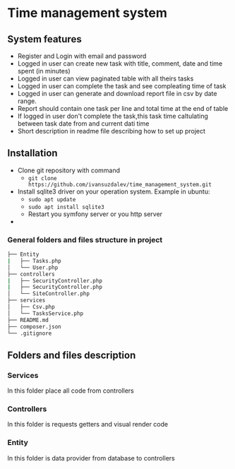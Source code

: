 # Time management system

## System features
* Register and Login with email and password
* Logged in user can create new task with title, comment, date and time spent (in
minutes)
* Logged in user can view paginated table with all theirs tasks
* Logged in user can complete the task and see compleating time of task
* Logged in user can generate and download report file in csv by
date range.
* Report should contain one task per line and total time at the end of table
* If logged in user don't complete the task,this task time caltulating between task date from and current dati time
* Short description in readme file describing how to set up project

## Installation
* Clone git repository with command 
  * ```git clone https://github.com/ivansuzdalev/time_management_system.git ```
* Install sqlite3 driver on your operation system. Example in ubuntu: 
  * ```sudo apt update```  
  * ```sudo apt install sqlite3```
  * Restart you symfony server or you http server
* 


### General folders and files structure in project

```bash
├── Entity
|   ├── Tasks.php
│   └── User.php
├── controllers
|   ├── SecurityController.php
|   ├── SecurityController.php
│   └── SiteController.php
├── services
│   ├── Csv.php
│   └── TasksService.php
├── README.md
├── composer.json
└── .gitignore
```

## Folders and files description

### Services
In this folder place all code from controllers

### Controllers
In this folder is requests getters and visual render code

### Entity
In this folder is data provider from database to controllers
